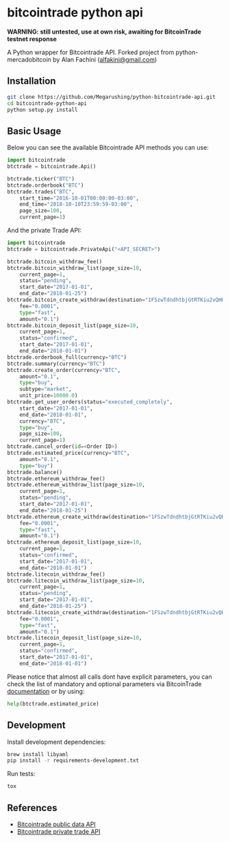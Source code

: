 # bitcointrade python api

**WARNING: still untested, use at own risk, awaiting for BitcoinTrade testnet response**

A Python wrapper for Bitcointrade API. Forked project from python-mercadobitcoin by Alan Fachini (alfakini@gmail.com)

## Installation

```bash
git clone https://github.com/Megarushing/python-bitcointrade-api.git
cd bitcointrade-python-api
python setup.py install
```

## Basic Usage

Below you can see the available Bitcointrade API methods you can use:

```python
import bitcointrade
btctrade = bitcointrade.Api()

btctrade.ticker("BTC")
btctrade.orderbook("BTC")
btctrade.trades("BTC",
    start_time="2016-10-01T00:00:00-03:00",
    end_time="2018-10-10T23:59:59-03:00",
    page_size=100,
    current_page=1)
```

And the private Trade API:

```python
import bitcointrade
btctrade = bitcointrade.PrivateApi("<API_SECRET>")

btctrade.bitcoin_withdraw_fee()
btctrade.bitcoin_withdraw_list(page_size=10,
    current_page=1,
    status="pending",
    start_date="2017-01-01",
    end_date="2018-01-25")
btctrade.bitcoin_create_withdraw(destination="1FSzwTdndhtbjGtRTKiu2vQHHrVAPUGSZG",
    fee="0.0001",
    type="fast",
    amount="0.1")
btctrade.bitcoin_deposit_list(page_size=10,
    current_page=1,
    status="confirmed",
    start_date="2017-01-01",
    end_date="2018-01-01")
btctrade.orderbook_full(currency="BTC")
btctrade.summary(currency="BTC")
btctrade.create_order(currency="BTC",
    amount="0.1",
    type="buy",
    subtype="market",
    unit_price=10000.0)
btctrade.get_user_orders(status="executed_completely",
    start_date="2017-01-01",
    end_date="2018-01-01",
    currency="BTC",
    type="buy",
    page_size=100,
    current_page=1)
btctrade.cancel_order(id=<Order ID>)
btctrade.estimated_price(currency="BTC",
    amount="0.1",
    type="buy")
btctrade.balance()
btctrade.ethereum_withdraw_fee()
btctrade.ethereum_withdraw_list(page_size=10,
    current_page=1,
    status="pending",
    start_date="2017-01-01",
    end_date="2018-01-25")
btctrade.ethereum_create_withdraw(destination="1FSzwTdndhtbjGtRTKiu2vQHHrVAPUGSZG",
    fee="0.0001",
    type="fast",
    amount="0.1")
btctrade.ethereum_deposit_list(page_size=10,
    current_page=1,
    status="confirmed",
    start_date="2017-01-01",
    end_date="2018-01-01")
btctrade.litecoin_withdraw_fee()
btctrade.litecoin_withdraw_list(page_size=10,
    current_page=1,
    status="pending",
    start_date="2017-01-01",
    end_date="2018-01-25")
btctrade.litecoin_create_withdraw(destination="1FSzwTdndhtbjGtRTKiu2vQHHrVAPUGSZG",
    fee="0.0001",
    type="fast",
    amount="0.1")
btctrade.litecoin_deposit_list(page_size=10,
    current_page=1,
    status="confirmed",
    start_date="2017-01-01",
    end_date="2018-01-01")
```

Please notice that almost all calls dont have explicit parameters,
you can check the list of mandatory and optional parameters
via BitcoinTrade [documentation](https://apidocs.bitcointrade.com.br/#5ef0088b-40ef-4668-2ac4-59e0b94e91f7)
or by using:
```python
help(btctrade.estimated_price)
```

## Development

Install development dependencies:

```bash
brew install libyaml
pip install -r requirements-development.txt
```

Run tests:

```bash
tox
```

## References

* [Bitcointrade public data API](https://apidocs.bitcointrade.com.br/#1ce5ce29-3e4d-8e97-3b43-185bb3862289)
* [Bitcointrade private trade API](https://apidocs.bitcointrade.com.br/#e1ba3dbf-6fef-238c-41da-92885c00290f)
